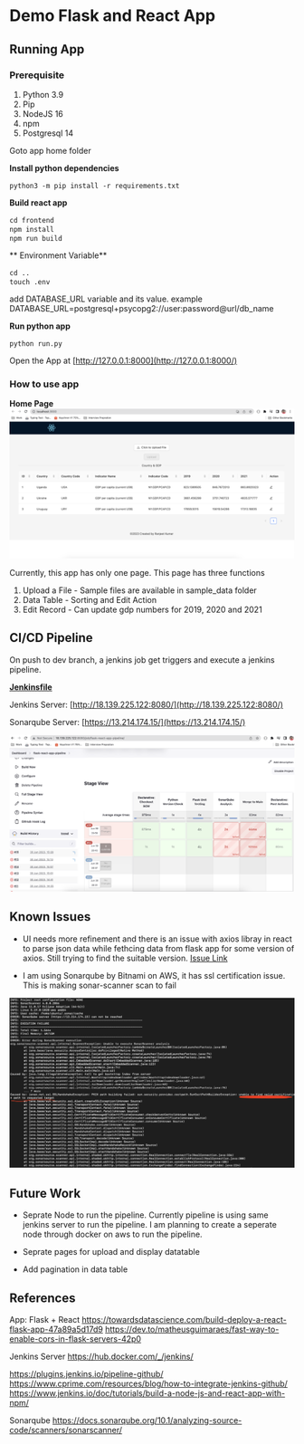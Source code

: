 # Demo Flask and React App

## Running App

### Prerequisite

1. Python 3.9
2. Pip
3. NodeJS 16
4. npm
5. Postgresql 14

Goto app home folder

**Install python dependencies**

```
python3 -m pip install -r requirements.txt
```

**Build react app**

```
cd frontend
npm install
npm run build
```

** Environment Variable**

```
cd ..
touch .env
```

add DATABASE_URL variable and its value.
example
DATABASE_URL=postgresql+psycopg2://user:password@url/db_name

**Run python app**

```
python run.py
```

Open the App at [http://127.0.0.1:8000](http://127.0.0.1:8000/)

### How to use app

**Home Page**
![App UI](assets/app-sample.png)

Currently, this app has only one page. This page has three functions

1. Upload a File - Sample files are available in sample_data folder
2. Data Table - Sorting and Edit Action
3. Edit Record - Can update gdp numbers for 2019, 2020 and 2021

## CI/CD Pipeline

On push to dev branch, a jenkins job get triggers and execute a jenkins pipeline.

**[Jenkinsfile](Jenkinsfile)**

Jenkins Server: [http://18.139.225.122:8080/](http://18.139.225.122:8080/)

Sonarqube Server: [https://13.214.174.15/](https://13.214.174.15/)

![Jenkins UI](assets/jenkins-screen.png)

## Known Issues

* UI needs more refinement and there is an issue with axios libray in react to parse json data while fethcing data from flask app for some version of axios. Still trying to find the suitable version. [ Issue Link](https://github.com/axios/axios/issues/1723)

* I am using Sonarqube by Bitnami on AWS, it has ssl certification issue. This is making sonar-scanner scan to fail

![spnarqube](assets/sonarqube-fail.png)

## Future Work

* Seprate Node to run the pipeline. Currently pipeline is using same jenkins server to run the pipeline. I am planning to create a seperate node through docker on aws to run the pipeline.

* Seprate pages for upload and display datatable
* Add pagination in data table

## References

App: Flask + React
https://towardsdatascience.com/build-deploy-a-react-flask-app-47a89a5d17d9
https://dev.to/matheusguimaraes/fast-way-to-enable-cors-in-flask-servers-42p0

Jenkins Server
https://hub.docker.com/_/jenkins/

https://plugins.jenkins.io/pipeline-github/
https://www.cprime.com/resources/blog/how-to-integrate-jenkins-github/
https://www.jenkins.io/doc/tutorials/build-a-node-js-and-react-app-with-npm/

Sonarqube
https://docs.sonarqube.org/10.1/analyzing-source-code/scanners/sonarscanner/